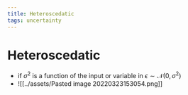 ```yaml
---
title: Heteroscedatic
tags: uncertainty
---
```


# Heteroscedatic
- if $\sigma^{2}$ is a function of the input or variable in $\epsilon \sim \mathcal{N}(0, \sigma^{2})$
- ![[../assets/Pasted image 20220323153054.png]]







































